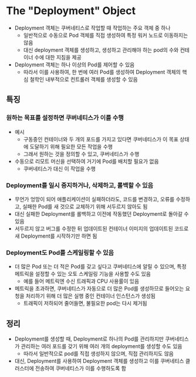 # The "Deployment" Object

- Deployment 객체는 쿠버네티스로 작업할 때 작업하는 주요 객체 중 하나
	- 일반적으로 수동으로 Pod 객체를 직접 생성하여 특정 워커 노드로 이동하지는 않음
	- 대신 deployment 객체를 생성하고, 생성하고 관리해야 하는 pod의 수와 컨테이너 수에 대한 지침을 제공
- Deployment 객체는 하나 이상의 Pod를 제어할 수 있음
	- 따라서 이를 사용하여, 한 번에 여러 Pod를 생성하여 Deployment 객체의 핵심 철학인 내부적으로 컨트롤러 객체를 생성할 수 있음

## 특징
### 원하는 목표를 설정하면 쿠버네티스가 이를 수행

- 예시
	- 구동중인 컨테이너와 두 개의 포드를 가지고 있다면 쿠버네티스가 이 목표 상태에 도달하기 위해 필요한 모든 작업을 수행
	- 그래서 원하는 것을 정의할 수 있고, 쿠버네티스가 수행
- 수동으로 리모트 머신을 선택하여 거기에 Pod를 배치할 필요가 없음
	- 쿠버네티스가 대신 이 작업을 수행

### Deployment를 일시 중지하거나, 삭제하고, 롤백할 수 있음

- 무언가 엉망이 되어 애플리케이션이 실패하더라도, 코드를 변경하고, 오류를 수정하고, 실패한 Pod를 새 것으로 교체하기 위해 서두르지 않아도 됨
- 대신 실패한 Deployment를 롤백하고 이전에 작동했던 Deployment로 돌아갈 수 있음
- 서두르지 않고 버그를 수정한 뒤 업데이트된 컨테이너 이미지의 업데이트된 코드로 새 Deployment를 시작하기만 하면 됨

### Deployment도 Pod를 스케일링할 수 있음

- 더 많은 Pod 또는 더 적은 Pod를 갖고 싶다고 쿠버네티스에 알릴 수 있으며, 특정 메트릭을 설정할 수 있는 오토 스케일링 기능을 사용할 수도 있음
	- 예를 들어 메트릭엔 수신 트래픽과 CPU 사용률이 있음
- 메트릭을 초과하면, 쿠버네티스가 자동으로 더 많은 Pod를 생성하므로 들어오는 요청을 처리하기 위해 더 많은 실행 중인 컨테이너 인스턴스가 생성됨
	- 트래픽이 저하되어 줄어들면, 불필요한 pod는 다시 제거됨

## 정리

- Deployment를 생성할 때, Deployment로 하나의 Pod를 관리하지만 쿠버네티스가 관리하는 여러 포드를 갖기 위해 여러 개의 deployment를 생성할 수도 있음
	- 따라서 일반적으로 pod를 직접 생성하지 않으며, 직접 관리하지도 않음
- 대신, Deployment를 사용하여 Deployment 객체를 생성하고 이를 쿠버네티스 클러스터에 전송하여 쿠버네티스가 이를 수행하도록 함